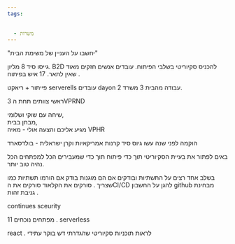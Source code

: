 ```yaml
---
tags:
  
  
  - משרות
---
```



"יחשבו על העניין של משימת הבית"


גייסו סיד 8 מליון. 
B2D להכניס סקיוריטי בשלבי הפיתוח.
עובדים אנשים חזקים מאוד שאין לתאר. 
17 איש בפיתוח . 

פייתור + ריאקט 
serverells עובדים dayon
עבודה מהבית 3 משרד 2. 

3 ראשי צוותים תחת הVPRND

שיחה עם שוקי ושלומי,   
מבחן בבית,  
מגיע אליכם 
והצעה
אולי - מאיה VPHR

הוקמה לפני שנה
עשו גיוס סיד קרנות אמריקאיות וקרן ישראלית  - בולדסארד

באים לפתור את בעיית הסקיוריטי תוך כדי פיתוח 
תוך כדי שמעבירים הכל למפתחים הכל נהיה טוב יותר. 

בשלב אחד רצים על התשתיות ובודקים אם הם מוגנות 
בודק אם הורמו תשתיות כמו שצריך . 
סורקים את הקלאוד
סורקים את הCI/CD 
להגן על החשבון github מבחינת גניבת זהות . 

continues sceurity


11 מפתחים נוכחים .
serverless 

react . 
לראות תוכניות סקיוריטי שהגדרתי
דש בוקר עתידי 
